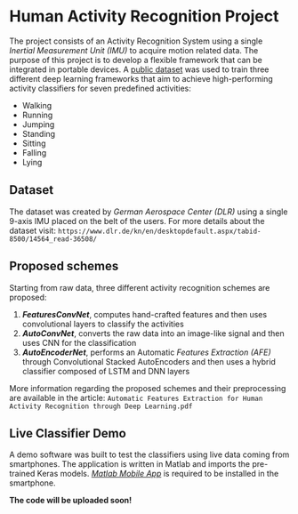# Human Activity Recognition Project
The project consists of an Activity Recognition System using a single _Inertial Measurement Unit (IMU)_ to acquire motion related data. The purpose of this project is to develop a flexible framework that can be integrated in portable devices. A [public dataset](https://www.dlr.de/kn/en/desktopdefault.aspx/tabid-8500/14564_read-36508/) was used to train three different deep learning frameworks that aim to achieve high-performing activity classifiers for seven predefined activities:
* Walking
* Running
* Jumping
* Standing
* Sitting
* Falling
* Lying



## Dataset
The dataset was created by _German Aerospace Center (DLR)_ using a single 9-axis IMU placed on the belt of the users. For more details about the dataset visit:
`https://www.dlr.de/kn/en/desktopdefault.aspx/tabid-8500/14564_read-36508/`

## Proposed schemes
Starting from raw data, three different activity recognition schemes are proposed:
1. ___FeaturesConvNet___, computes hand-crafted features and then uses convolutional layers to classify the activities
1. ___AutoConvNet___, converts the raw data into an image-like signal and then uses CNN for the classification
1. ___AutoEncoderNet___, performs an Automatic _Features Extraction (AFE)_ through Convolutional Stacked AutoEncoders and then uses a hybrid classifier composed of LSTM and DNN layers

More information regarding the proposed schemes and their preprocessing are available in the article:
`Automatic Features Extraction for Human Activity Recognition through Deep Learning.pdf`


## Live Classifier Demo
A demo software was built to test the classifiers using live data coming from smartphones. The application is written in Matlab and imports the pre-trained Keras models. [_Matlab Mobile App_](https://www.mathworks.com/products/matlab-mobile.html) is required to be installed in the smartphone.

__The code will be uploaded soon!__
